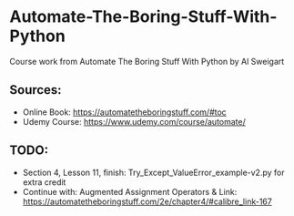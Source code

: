 # Automate-The-Boring-Stuff-With-Python
Course work from Automate The Boring Stuff With Python by Al Sweigart

## Sources:
* Online Book: https://automatetheboringstuff.com/#toc
* Udemy Course: https://www.udemy.com/course/automate/

## TODO:
* Section 4, Lesson 11, finish: Try_Except_ValueError_example-v2.py for extra credit
* Continue with: Augmented Assignment Operators & Link: https://automatetheboringstuff.com/2e/chapter4/#calibre_link-167